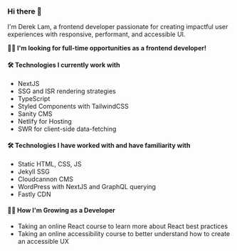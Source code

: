 ### Hi there 👋


I'm Derek Lam, a frontend developer passionate for creating impactful user experiences with responsive, performant, and accessible UI.

**🙋‍♂️ I'm looking for full-time opportunities as a frontend developer!**

#### 🛠 Technologies I currently work with
- NextJS
- SSG and ISR rendering strategies
- TypeScript
- Styled Components with TailwindCSS
- Sanity CMS
- Netlify for Hosting
- SWR for client-side data-fetching 

#### 🛠 Technologies I have worked with and have familiarity with
- Static HTML, CSS, JS
- Jekyll SSG
- Cloudcannon CMS
- WordPress with NextJS and GraphQL querying
- Fastly CDN

#### 👨‍💻 How I'm Growing as a Developer
- Taking an online React course to learn more about React best practices 
- Taking an online accessibility course to better understand how to create an accessible UX

<!--
#### My Github Stats
[![](https://github-readme-stats.vercel.app/api?username=dLamSlo8&show_icons=true&theme=prussian)](https://github.com/dLamSlo8)>
